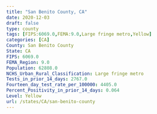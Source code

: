 ```yaml
---
title: "San Benito County, CA"
date: 2020-12-03
draft: false
type: county
tags: [FIPS:6069.0,FEMA:9.0,Large fringe metro,Yellow]
categories: [CA]
County: San Benito County
State: CA
FIPS: 6069.0
FEMA_Region: 9.0
Population: 62808.0
NCHS_Urban_Rural_Classification: Large fringe metro
Tests_in_prior_14_days: 2767.0
Fourteen_day_test_rate_per_100000: 4405.0
Percent_Positivity_in_prior_14_days: 0.064
Level: Yellow
url: /states/CA/san-benito-county
---
```



